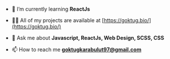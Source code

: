 

- 🌱 I’m currently learning **ReactJs**

- 👨‍💻 All of my projects are available at [https://goktug.bio/](https://goktug.bio/)

- 💬 Ask me about **Javascript, ReactJs, Web Design, SCSS, CSS**

- 📫 How to reach me **goktugkarabulut97@gmail.com**



